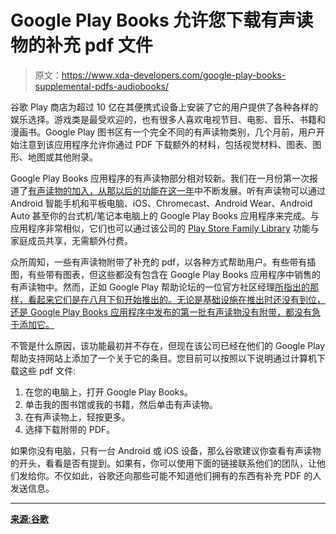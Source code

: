 # Google Play Books 允许您下载有声读物的补充 pdf 文件

> 原文：<https://www.xda-developers.com/google-play-books-supplemental-pdfs-audiobooks/>

谷歌 Play 商店为超过 10 亿在其便携式设备上安装了它的用户提供了各种各样的娱乐选择。游戏类是最受欢迎的，也有很多人喜欢电视节目、电影、音乐、书籍和漫画书。Google Play 图书区有一个完全不同的有声读物类别，几个月前，用户开始注意到该应用程序允许你通过 PDF 下载额外的材料，包括视觉材料、图表、图形、地图或其他附录。

Google Play Books 应用程序的有声读物部分相对较新。我们在一月份第一次报道了[有声读物的加入，从那以后](https://www.xda-developers.com/audiobooks-google-play-android-google-home/)[的功能在这一年](https://www.xda-developers.com/google-play-audiobooks-smart-resume-bookmarks-greater-speed-controls/)中不断发展。听有声读物可以通过 Android 智能手机和平板电脑、iOS、Chromecast、Android Wear、Android Auto 甚至你的台式机/笔记本电脑上的 Google Play Books 应用程序来完成。与应用程序非常相似，它们也可以通过该公司的 [Play Store Family Library](https://www.xda-developers.com/google-play-family-library-could-launch-soon-india/) 功能与家庭成员共享，无需额外付费。

众所周知，一些有声读物附带了补充的 pdf，以各种方式帮助用户。有些带有插图，有些带有图表，但这些都没有包含在 Google Play Books 应用程序中销售的有声读物中。然而，正如 Google Play 帮助论坛的一位官方社区经理[所指出的那样，看起来它们是在八月下旬开始推出的。无论是基础设施在推出时还没有到位，还是 Google Play Books 应用程序中发布的第一批有声读物没有附带，都没有急于添加它。](https://productforums.google.com/forum/#!topic/play/qLCz-A-9h1M;context-place=topicsearchin/play/category%243Aandroid%7Csort:relevance%7Cspell:false)

不管是什么原因，该功能最初并不存在，但现在该公司已经在他们的 Google Play 帮助支持网站上添加了一个关于它的条目。您目前可以按照以下说明通过计算机下载这些 pdf 文件:

1.  在您的电脑上，打开 Google Play Books。
2.  单击我的图书馆或我的书籍，然后单击有声读物。
3.  在有声读物上，轻按更多。
4.  选择下载附带的 PDF。

如果你没有电脑，只有一台 Android 或 iOS 设备，那么谷歌建议你查看有声读物的开头，看看是否有提到。如果有，你可以使用下面的链接联系他们的团队，让他们发给你。不仅如此，谷歌还向那些可能不知道他们拥有的东西有补充 PDF 的人发送信息。

* * *

[**来源:谷歌**](https://support.google.com/googleplay/answer/7680855)